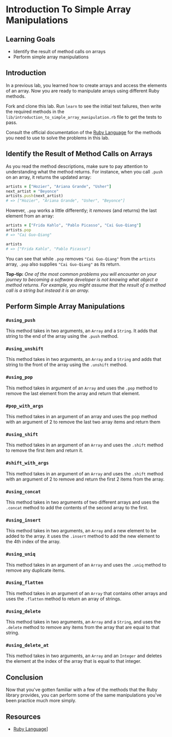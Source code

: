 # Introduction To Simple Array Manipulations

## Learning Goals

- Identify the result of method calls on arrays
- Perform simple array manipulations

## Introduction

In a previous lab, you learned how to create arrays and access the elements of
an array. Now you are ready to manipulate arrays using different Ruby methods.

Fork and clone this lab. Run `learn` to see the initial test failures, then
write the required methods in the
`lib/introduction_to_simple_array_manipulation.rb` file to get the tests to
pass.

Consult the official documentation of the [Ruby Language](http://ruby-doc.org/core-2.2.0/)
for the methods you need to use to solve the problems in this lab.

## Identify the Result of Method Calls on Arrays

As you read the method descriptions, make sure to pay attention to understanding
what the method returns. For instance, when you call `.push` on an array, it
returns the updated array:

```ruby
artists = ["Hozier", "Ariana Grande", "Usher"]
next_artist = "Beyonce"
artists.push(next_artist)
# => ["Hozier", "Ariana Grande", "Usher", "Beyonce"]
```

However, `.pop` works a little differently; it *removes* (and returns) the last
element from an array:

```ruby
artists = ["Frida Kahlo", "Pablo Picasso", "Cai Guo-Qiang"]
artists.pop
# => "Cai Guo-Qiang"

artists
# => ["Frida Kahlo", "Pablo Picasso"]
```

You can see that while `.pop` removes `"Cai Guo-Qiang"` from the `artists`
array, `.pop` also supplies `"Cai Guo-Qiang"` as its return.

**Top-tip:** _One of the most common problems you will encounter on your journey
to becoming a software developer is not knowing what object a method returns.
For example, you might assume that the result of a method call is a string but
instead it is an array._

## Perform Simple Array Manipulations

### `#using_push`

This method takes in two arguments, an `Array` and a `String`. It adds that
string to the end of the array using the `.push` method.

### `#using_unshift`

This method takes in two arguments, an `Array` and a `String` and adds that
string to the front of the array using the `.unshift` method.

### `#using_pop`

This method takes in argument of an `Array` and uses the `.pop` method to remove
the last element from the array and return that element.

### `#pop_with_args`

This method takes in an argument of an array and uses the pop method with an
argument of 2 to remove the last two array items and return them

### `#using_shift`

This method takes in an argument of an `Array` and uses the `.shift` method to
remove the first item and return it.

### `#shift_with_args`

This method takes in an argument of an `Array` and uses the `.shift` method with
an argument of 2 to remove and return the first 2 items from the array.

### `#using_concat`

This method takes in two arguments of two different arrays and uses the
`.concat` method to add the contents of the second array to the first.

### `#using_insert`

This method takes in two arguments, an `Array` and a new element to be added to
the array. it uses the `.insert` method to add the new element to the 4th index
of the array.

### `#using_uniq`

This method takes in an argument of an `Array` and uses the `.uniq` method to
remove any duplicate items.

### `#using_flatten`

This method takes in an argument of an `Array` that contains other arrays and
uses the `.flatten` method to return an array of strings.

### `#using_delete`

This method takes in two arguments, an `Array` and a `String`, and uses the
`.delete` method to remove any items from the array that are equal to that
string.

### `#using_delete_at`

This method takes in two arguments, an `Array` and an `Integer` and deletes the
element at the index of the array that is equal to that integer.

## Conclusion

Now that you've gotten familiar with a few of the methods that the Ruby library
provides, you can perform some of the same manipulations you've been practice
much more simply.

## Resources
* [Ruby Language](http://ruby-doc.org/core-2.2.0/)]
